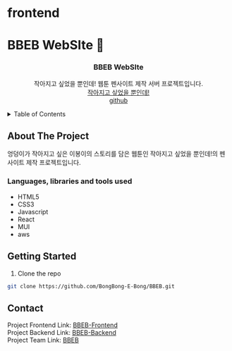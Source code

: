 # frontend
# BBEB WebSIte :yellow_heart:

<div align="center">
 <h3 align="center">BBEB WebSIte</h3>
 <p align="center">
  작아지고 싶었을 뿐인데! 웹툰 펜사이트 제작 서버 프로젝트입니다.<br>
  <a href="https://comic.naver.com/challenge/list?titleId=806769">작아지고 싶었을 뿐인데!</a><br>
  <a href="https://github.com/BongBong-E-Bong/BBEB">github</a><br>
 </p>
</div>



<details>
  <summary>Table of Contents</summary>
  <ol>
    <li>
      <a href="#about-the-project">About The Project</a>
      <ul>
        <li><a href="#built-with">Languages, libraries and tools used</a></li>
      </ul>
    </li>
    <li>
      <a href="#getting-started">Getting Started</a>
    </li>
    <li><a href="#usage">Usage</a></li>
    <li><a href="#feature">Feature</a></li>
    <li><a href="#roadmap">Roadmap</a></li>
    <li><a href="#contributing">Contributing</a></li>
    <li><a href="#contact">Contact</a></li>
  </ol>
</details>



## About The Project
엉덩이가 작아지고 싶은 이봉이의 스토리를 담은 웹툰인 작아지고 싶었을 뿐인데!의 펜사이트 제작 프로젝트입니다.



### Languages, libraries and tools used
* HTML5
* CSS3
* Javascript
* React
* MUI
* aws



## Getting Started
1.  Clone the repo
   ```sh
   git clone https://github.com/BongBong-E-Bong/BBEB.git
   ```

## Contact
Project Frontend Link: [BBEB-Frontend](https://github.com/BongBong-E-Bong/BBEB/tree/main/client) <br>
Project Backend Link: [BBEB-Backend](https://github.com/BongBong-E-Bong/BBEB/tree/main/website) <br>
Project Team Link: [BBEB](https://github.com/BongBong-E-Bong)
